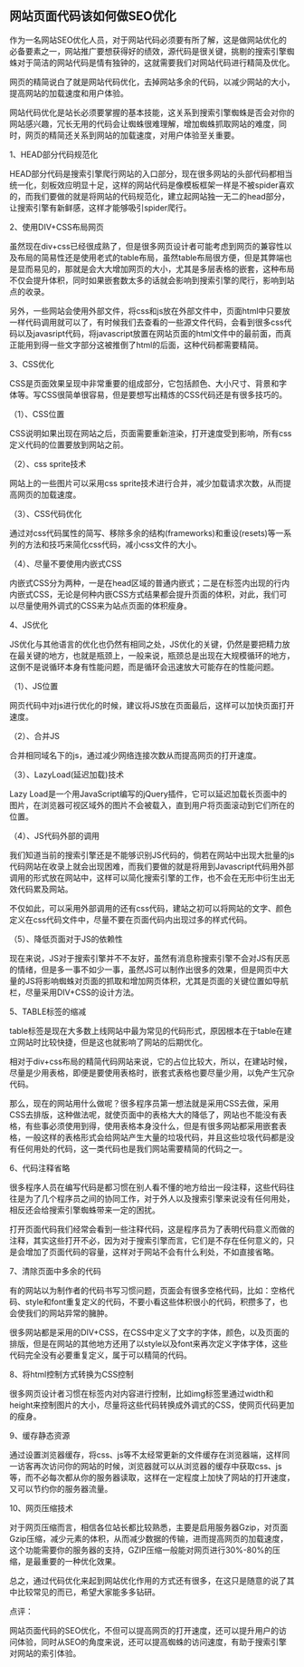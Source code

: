 ## 网站页面代码该如何做SEO优化 

作为一名网站SEO优化人员，对于网站代码必须要有所了解，这是做网站优化的必备要素之一，网站推广要想获得好的绩效，源代码是很关键，挑剔的搜索引擎蜘蛛对于简洁的网站代码是情有独钟的，这就需要我们对网站代码进行精简及优化。

网页的精简说白了就是网站代码优化，去掉网站多余的代码，以减少网站的大小，提高网站的加载速度和用户体验。



网站代码优化是站长必须要掌握的基本技能，这关系到搜索引擎蜘蛛是否会对你的网站感兴趣，冗长无用的代码会让蜘蛛很难理解，增加蜘蛛抓取网站的难度，同时，网页的精简还关系到网站的加载速度，对用户体验至关重要。

1、HEAD部分代码规范化

HEAD部分代码是搜索引擎爬行网站的入口部分，现在很多网站的头部代码都相当统一化，刻板效应明显十足，这样的网站代码是像模板框架一样是不被spider喜欢的，而我们要做的就是将网站的代码规范化，建立起网站独一无二的head部分，让搜索引擎有新鲜感，这样才能够吸引spider爬行。

2、使用DIV+CSS布局网页

虽然现在div+css已经很成熟了，但是很多网页设计者可能考虑到网页的兼容性以及布局的简易性还是使用老式的table布局，虽然table布局很方便，但是其弊端也是显而易见的，那就是会大大增加网页的大小，尤其是多层表格的嵌套，这种布局不仅会提升体积，同时如果嵌套数太多的话就会影响到搜索引擎的爬行，影响到站点的收录。

另外，一些网站会使用外部文件，将css和js放在外部文件中，页面html中只要放一样代码调用就可以了，有时候我们去查看的一些源文件代码，会看到很多css代码以及javasript代码，将javascript放置在网站页面的html文件中的最前面，而真正能用到得一些文字部分这被推倒了html的后面，这种代码都需要精简。

3、CSS优化

CSS是页面效果呈现中非常重要的组成部分，它包括颜色、大小尺寸、背景和字体等。写CSS很简单很容易，但是要想写出精炼的CSS代码还是有很多技巧的。

（1）、CSS位置

CSS说明如果出现在网站之后，页面需要重新渲染，打开速度受到影响，所有css定义代码的位置要放到网站之前。

（2）、css sprite技术

网站上的一些图片可以采用css sprite技术进行合并，减少加载请求次数，从而提高网页的加载速度。

（3）、CSS代码优化

通过对css代码属性的简写、移除多余的结构(frameworks)和重设(resets)等一系列的方法和技巧来简化css代码，减小css文件的大小。

（4）、尽量不要使用内嵌式CSS

内嵌式CSS分为两种，一是在head区域的普通内嵌式；二是在标签内出现的行内内嵌式CSS，无论是何种内嵌CSS方式结果都会提升页面的体积，对此，我们可以尽量使用外调式的CSS来为站点页面的体积瘦身。

4、JS优化

JS优化与其他语言的优化也仍然有相同之处，JS优化的关键，仍然是要把精力放在最关键的地方，也就是瓶颈上，一般来说，瓶颈总是出现在大规模循环的地方，这倒不是说循环本身有性能问题，而是循环会迅速放大可能存在的性能问题。

（1）、JS位置

网页代码中对js进行优化的时候，建议将JS放在页面最后，这样可以加快页面打开速度。

（2）、合并JS

合并相同域名下的js，通过减少网络连接次数从而提高网页的打开速度。

（3）、LazyLoad(延迟加载)技术

Lazy Load是一个用JavaScript编写的jQuery插件，它可以延迟加载长页面中的图片，在浏览器可视区域外的图片不会被载入，直到用户将页面滚动到它们所在的位置。

（4）、JS代码外部的调用

我们知道当前的搜索引擎还是不能够识别JS代码的，倘若在网站中出现大批量的js代码网站在收录上就会出现困难，而我们要做的就是将用到Javascript代码用外部调用的形式放在网站中，这样可以简化搜索引擎的工作，也不会在无形中衍生出无效代码累及网站。

不仅如此，可以采用外部调用的还有css代码，建站之初可以将网站的文字、颜色定义在css代码文件中，尽量不要在页面代码内出现过多的样式代码。

（5）、降低页面对于JS的依赖性

现在来说，JS对于搜索引擎并不不友好，虽然有消息称搜索引擎不会对JS有厌恶的情绪，但是多一事不如少一事，虽然JS可以制作出很多的效果，但是网页中大量的JS将影响蜘蛛对页面的抓取和增加网页体积，尤其是页面的关键位置如导航栏，尽量采用DIV+CSS的设计方法。

5、TABLE标签的缩减

table标签是现在大多数上线网站中最为常见的代码形式，原因根本在于table在建立网站时比较快捷，但是这也就影响了网站的后期优化。

相对于div+css布局的精简代码网站来说，它的占位比较大，所以，在建站时候，尽量是少用表格，即便是要使用表格时，嵌套式表格也要尽量少用，以免产生冗杂代码。

那么，现在的网站用什么做呢？很多程序员第一想法就是采用CSS去做，采用CSS去排版，这种做法呢，就使页面中的表格大大的降低了，网站也不能没有表格，有些事必须使用到得，使用表格本身没什么，但是有很多网站都采用嵌套表格，一般这样的表格形式会给网站产生大量的垃圾代码，并且这些垃圾代码都是没有任何用处的代码，这一类代码也是我们网站需要精简的代码之一。

6、代码注释省略

很多程序人员在编写代码是都习惯在别人看不懂的地方给出一段注释，这些代码往往是为了几个程序员之间的协同工作，对于外人以及搜索引擎来说没有任何用处，相反还会给搜索引擎蜘蛛带来一定的困扰。

打开页面代码我们经常会看到一些注释代码，这是程序员为了表明代码意义而做的注释，其实这些打开不必，因为对于搜索引擎而言，它们是不存在任何意义的，只是会增加了页面代码的容量，这样对于网站不会有什么利处，不如直接省略。

7、清除页面中多余的代码

有的网站以为制作者的代码书写习惯问题，页面会有很多空格代码，比如：空格代码、style和font重复定义的代码，不要小看这些体积很小的代码，积攒多了，也会使我们的网站异常的臃肿。

很多网站都是采用的DIV+CSS，在CSS中定义了文字的字体，颜色，以及页面的排版，但是在网站的其他地方还用了以style以及font来再次定义字体字体，这些代码完全没有必要重复定义，属于可以精简的代码。

8、将html控制方式转换为CSS控制

很多网页设计者习惯在标签内对内容进行控制，比如img标签里通过width和height来控制图片的大小，尽量将这些代码转换成外调式的CSS，使网页代码更加的瘦身。

9、缓存静态资源

通过设置浏览器缓存，将css、js等不太经常更新的文件缓存在浏览器端，这样同一访客再次访问你的网站的时候，浏览器就可以从浏览器的缓存中获取css、js等，而不必每次都从你的服务器读取，这样在一定程度上加快了网站的打开速度，又可以节约你的服务器流量。

10、网页压缩技术

对于网页压缩而言，相信各位站长都比较熟悉，主要是启用服务器Gzip，对页面Gzip压缩，减少元素的体积，从而减少数据的传输，进而提高网页的加载速度，这个功能需要你的服务器的支持，GZIP压缩一般能对网页进行30%-80%的压缩，是最重要的一种优化效果。

总之，通过代码优化来起到网站优化作用的方式还有很多，在这只是随意的说了其中比较常见的而已，希望大家能多多钻研。

点评：

网站页面代码的SEO优化，不但可以提高网页的打开速度，还可以提升用户的访问体验，同时从SEO的角度来说，还可以提高蜘蛛的访问速度，有助于搜索引擎对网站的索引体验。